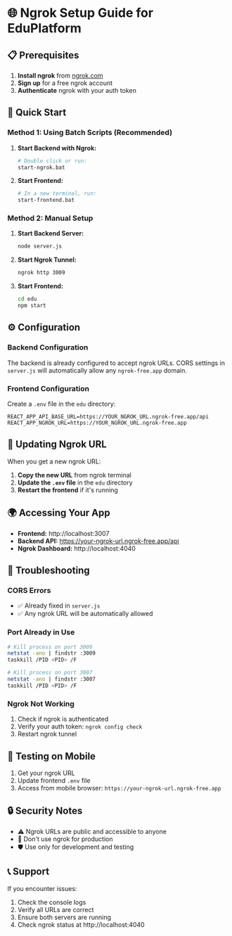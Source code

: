 # 🌐 Ngrok Setup Guide for EduPlatform

## 📋 Prerequisites

1. **Install ngrok** from [ngrok.com](https://ngrok.com)
2. **Sign up** for a free ngrok account
3. **Authenticate** ngrok with your auth token

## 🚀 Quick Start

### Method 1: Using Batch Scripts (Recommended)

1. **Start Backend with Ngrok:**
   ```bash
   # Double click or run:
   start-ngrok.bat
   ```

2. **Start Frontend:**
   ```bash
   # In a new terminal, run:
   start-frontend.bat
   ```

### Method 2: Manual Setup

1. **Start Backend Server:**
   ```bash
   node server.js
   ```

2. **Start Ngrok Tunnel:**
   ```bash
   ngrok http 3009
   ```

3. **Start Frontend:**
   ```bash
   cd edu
   npm start
   ```

## ⚙️ Configuration

### Backend Configuration
The backend is already configured to accept ngrok URLs. CORS settings in `server.js` will automatically allow any `ngrok-free.app` domain.

### Frontend Configuration
Create a `.env` file in the `edu` directory:

```env
REACT_APP_API_BASE_URL=https://YOUR_NGROK_URL.ngrok-free.app/api
REACT_APP_NGROK_URL=https://YOUR_NGROK_URL.ngrok-free.app
```

## 🔄 Updating Ngrok URL

When you get a new ngrok URL:

1. **Copy the new URL** from ngrok terminal
2. **Update the `.env` file** in the `edu` directory
3. **Restart the frontend** if it's running

## 🌍 Accessing Your App

- **Frontend:** http://localhost:3007
- **Backend API:** https://your-ngrok-url.ngrok-free.app/api
- **Ngrok Dashboard:** http://localhost:4040

## 🔧 Troubleshooting

### CORS Errors
- ✅ Already fixed in `server.js`
- ✅ Any ngrok URL will be automatically allowed

### Port Already in Use
```bash
# Kill process on port 3009
netstat -ano | findstr :3009
taskkill /PID <PID> /F

# Kill process on port 3007
netstat -ano | findstr :3007
taskkill /PID <PID> /F
```

### Ngrok Not Working
1. Check if ngrok is authenticated
2. Verify your auth token: `ngrok config check`
3. Restart ngrok tunnel

## 📱 Testing on Mobile

1. Get your ngrok URL
2. Update frontend `.env` file
3. Access from mobile browser: `https://your-ngrok-url.ngrok-free.app`

## 🔒 Security Notes

- ⚠️ Ngrok URLs are public and accessible to anyone
- 🔐 Don't use ngrok for production
- 🛡️ Use only for development and testing

## 📞 Support

If you encounter issues:
1. Check the console logs
2. Verify all URLs are correct
3. Ensure both servers are running
4. Check ngrok status at http://localhost:4040 